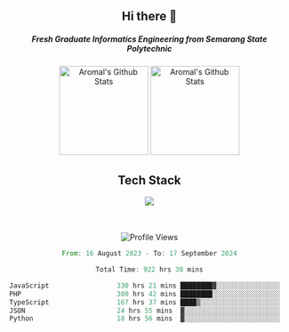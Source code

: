 <div align="center">
  <h2>Hi there 👋</h2>

  <h5>Fresh Graduate Informatics Engineering from Semarang State Polytechnic</h5>

  <img
    height="160"
    alt="Aromal's Github Stats"
    src="https://github-readme-stats.vercel.app/api?username=dafariski77&show_icons=true&theme=tokyonight&count_private=true"
  />
  <img
    alt="Aromal's Github Stats"
    height="160"
    src="https://github-readme-stats.vercel.app/api/top-langs/?username=dafariski77&layout=compact&theme=tokyonight"
  />

  <h2>Tech Stack</h2>
  <a href="https://skillicons.dev">
    <img src="https://skillicons.dev/icons?i=express,nextjs,laravel,mysql,mongodb,redis,prisma,docker,git,gcp,tailwind&perline=14" />
  </a>

  <br /><br />
  <img src="https://komarev.com/ghpvc/?username=dafariski77&abbreviated=true" alt="Profile Views">
    
  <!--START_SECTION:waka-->

```rust
From: 16 August 2023 - To: 17 September 2024

Total Time: 922 hrs 30 mins

JavaScript                 330 hrs 21 mins ████████▓░░░░░░░░░░░░░░░░   35.32 %
PHP                        300 hrs 42 mins ████████░░░░░░░░░░░░░░░░░   32.15 %
TypeScript                 167 hrs 37 mins ████▒░░░░░░░░░░░░░░░░░░░░   17.92 %
JSON                       24 hrs 55 mins  ▓░░░░░░░░░░░░░░░░░░░░░░░░   02.66 %
Python                     18 hrs 56 mins  ▓░░░░░░░░░░░░░░░░░░░░░░░░   02.02 %
```

<!--END_SECTION:waka-->
</div>
